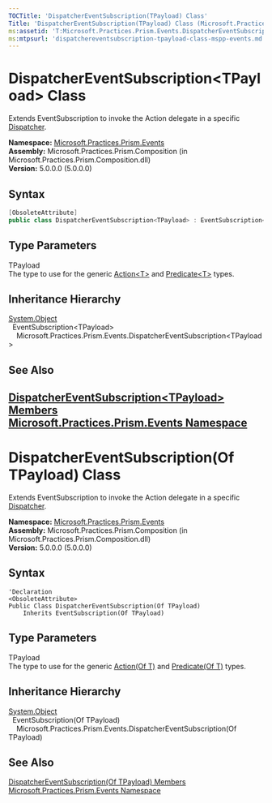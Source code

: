 ```yaml
---
TOCTitle: 'DispatcherEventSubscription(TPayload) Class'
Title: 'DispatcherEventSubscription(TPayload) Class (Microsoft.Practices.Prism.Events)'
ms:assetid: 'T:Microsoft.Practices.Prism.Events.DispatcherEventSubscription\`1'
ms:mtpsurl: 'dispatchereventsubscription-tpayload-class-mspp-events.md'
---
```



# DispatcherEventSubscription&lt;TPayload&gt; Class

Extends EventSubscription to invoke the Action delegate in a specific [Dispatcher](http://msdn.microsoft.com/en-us/library/ms615907).

**Namespace:** [Microsoft.Practices.Prism.Events](/patterns-practices/reference/mspp-events-namespace)<br/>
**Assembly:** Microsoft.Practices.Prism.Composition (in Microsoft.Practices.Prism.Composition.dll)<br/>
**Version:** 5.0.0.0 (5.0.0.0)

## Syntax
```C#
[ObsoleteAttribute]
public class DispatcherEventSubscription<TPayload> : EventSubscription<TPayload>
```

## Type Parameters


TPayload  
The type to use for the generic [Action&lt;T&gt;](http://msdn.microsoft.com/en-us/library/018hxwa8) and [Predicate&lt;T&gt;](http://msdn.microsoft.com/en-us/library/bfcke1bz) types.

## Inheritance Hierarchy

[System.Object](http://msdn.microsoft.com/en-us/library/e5kfa45b)  
  EventSubscription&lt;TPayload&gt;  
    Microsoft.Practices.Prism.Events.DispatcherEventSubscription&lt;TPayload&gt;

## See Also

[DispatcherEventSubscription&lt;TPayload&gt; Members](/patterns-practices/reference/dispatchereventsubscription-tpayload-members-mspp-events)<br/>
[Microsoft.Practices.Prism.Events Namespace](/patterns-practices/reference/mspp-events-namespace)<br/>
----------------------------

# DispatcherEventSubscription(Of TPayload) Class

Extends EventSubscription to invoke the Action delegate in a specific [Dispatcher](http://msdn.microsoft.com/en-us/library/ms615907).

**Namespace:** [Microsoft.Practices.Prism.Events](/patterns-practices/reference/mspp-events-namespace)<br/>
**Assembly:** Microsoft.Practices.Prism.Composition (in Microsoft.Practices.Prism.Composition.dll)<br/>
**Version:** 5.0.0.0 (5.0.0.0)

## Syntax

```VB
'Declaration
<ObsoleteAttribute> 
Public Class DispatcherEventSubscription(Of TPayload)
	Inherits EventSubscription(Of TPayload)
```
## Type Parameters


TPayload  
The type to use for the generic [Action(Of T)](http://msdn.microsoft.com/en-us/library/018hxwa8) and [Predicate(Of T)](http://msdn.microsoft.com/en-us/library/bfcke1bz) types.

## Inheritance Hierarchy

[System.Object](http://msdn.microsoft.com/en-us/library/e5kfa45b)  
  EventSubscription(Of TPayload)  
    Microsoft.Practices.Prism.Events.DispatcherEventSubscription(Of TPayload)

## See Also

[DispatcherEventSubscription(Of TPayload) Members](/patterns-practices/reference/dispatchereventsubscription-tpayload-members-mspp-events)<br/>
[Microsoft.Practices.Prism.Events Namespace](/patterns-practices/reference/mspp-events-namespace)<br/>